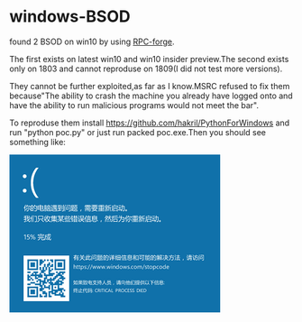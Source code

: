 # windows-BSOD

found 2 BSOD on win10 by using [RPC-forge](https://github.com/sogeti-esec-lab/RPCForge).

The first exists on latest win10 and win10 insider preview.The second exists only on 1803 and cannot reproduse on 1809(I did not test more versions).

They cannot be further exploited,as far as I know.MSRC refused to fix them because"The ability to crash the machine you already have logged onto and have the ability to run malicious programs would not meet the bar".

To reproduse them install https://github.com/hakril/PythonForWindows and run "python poc.py" or just run packed poc.exe.Then you should see something like:

![image](https://github.com/houjingyi233/Screenshots/blob/master/BSOD.PNG)  
